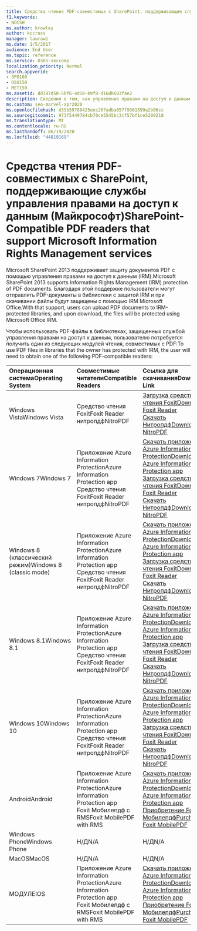 ```yaml
---
title: Средства чтения PDF-совместимых с SharePoint, поддерживающие службы управления правами на доступ к данным (Майкрософт)
f1.keywords:
- NOCSH
ms.author: krowley
author: kccross
manager: laurawi
ms.date: 1/5/2017
audience: End User
ms.topic: reference
ms.service: O365-seccomp
localization_priority: Normal
search.appverid:
- SPO160
- OSU150
- MET150
ms.assetid: dd197d58-5bf6-4d18-b9f8-d16db603fae2
description: Сведения о том, как управление правами на доступ к данным (IRM) защищает документы PDF, отправленные в и скачанные из библиотек, защищенных с помощью IRM, в Microsoft SharePoint 2013.
ms.custom: seo-marvel-apr2020
ms.openlocfilehash: d39b59788425eec267adba057f9361599a2b06cc
ms.sourcegitcommit: 973f5449784cb70ce5545bc3cf57bf1ce5209218
ms.translationtype: MT
ms.contentlocale: ru-RU
ms.lasthandoff: 06/19/2020
ms.locfileid: "44819169"
---
```

# <a name="sharepoint-compatible-pdf-readers-that-support-microsoft-information-rights-management-services"></a><span data-ttu-id="9dfa0-103">Средства чтения PDF-совместимых с SharePoint, поддерживающие службы управления правами на доступ к данным (Майкрософт)</span><span class="sxs-lookup"><span data-stu-id="9dfa0-103">SharePoint-Compatible PDF readers that support Microsoft Information Rights Management services</span></span>

<span data-ttu-id="9dfa0-104">Microsoft SharePoint 2013 поддерживает защиту документов PDF с помощью управления правами на доступ к данным (IRM).</span><span class="sxs-lookup"><span data-stu-id="9dfa0-104">Microsoft SharePoint 2013 supports Information Rights Management (IRM) protection of PDF documents.</span></span> <span data-ttu-id="9dfa0-105">Благодаря этой поддержке пользователи могут отправлять PDF-документы в библиотеки с защитой IRM и при скачивании файлы будут защищены с помощью IRM Microsoft Office.</span><span class="sxs-lookup"><span data-stu-id="9dfa0-105">With that support, users can upload PDF documents to IRM-protected libraries, and upon download, the files will be protected using Microsoft Office IRM.</span></span>
  
<span data-ttu-id="9dfa0-106">Чтобы использовать PDF-файлы в библиотеках, защищенных службой управления правами на доступ к данным, пользователю потребуется получить один из следующих модулей чтения, совместимых с PDF:</span><span class="sxs-lookup"><span data-stu-id="9dfa0-106">To use PDF files in libraries that the owner has protected with IRM, the user will need to obtain one of the following PDF-compatible readers:</span></span>
  
|<span data-ttu-id="9dfa0-107">**Операционная система**</span><span class="sxs-lookup"><span data-stu-id="9dfa0-107">**Operating System**</span></span>|<span data-ttu-id="9dfa0-108">**Совместимые читатели**</span><span class="sxs-lookup"><span data-stu-id="9dfa0-108">**Compatible Readers**</span></span>|<span data-ttu-id="9dfa0-109">**Ссылка для скачивания**</span><span class="sxs-lookup"><span data-stu-id="9dfa0-109">**Download Link**</span></span>|
|:-----|:-----|:-----|
|<span data-ttu-id="9dfa0-110">Windows Vista</span><span class="sxs-lookup"><span data-stu-id="9dfa0-110">Windows Vista</span></span>  <br/> |<span data-ttu-id="9dfa0-111">Средство чтения Foxit</span><span class="sxs-lookup"><span data-stu-id="9dfa0-111">Foxit Reader</span></span>  <br/> <span data-ttu-id="9dfa0-112">нитропдф</span><span class="sxs-lookup"><span data-stu-id="9dfa0-112">NitroPDF</span></span>  <br/> |[<span data-ttu-id="9dfa0-113">Загрузка средства чтения Foxit</span><span class="sxs-lookup"><span data-stu-id="9dfa0-113">Download Foxit Reader</span></span>](https://go.microsoft.com/fwlink/?linkid=253210) <br/> [<span data-ttu-id="9dfa0-114">Скачать Нитропдф</span><span class="sxs-lookup"><span data-stu-id="9dfa0-114">Download NitroPDF</span></span>](https://www.gonitro.com/pdf-reader) <br/> |
|<span data-ttu-id="9dfa0-115">Windows 7</span><span class="sxs-lookup"><span data-stu-id="9dfa0-115">Windows 7</span></span>  <br/> |<span data-ttu-id="9dfa0-116">Приложение Azure Information Protection</span><span class="sxs-lookup"><span data-stu-id="9dfa0-116">Azure Information Protection app</span></span>  <br/> <span data-ttu-id="9dfa0-117">Средство чтения Foxit</span><span class="sxs-lookup"><span data-stu-id="9dfa0-117">Foxit Reader</span></span>  <br/> <span data-ttu-id="9dfa0-118">нитропдф</span><span class="sxs-lookup"><span data-stu-id="9dfa0-118">NitroPDF</span></span>  <br/> |[<span data-ttu-id="9dfa0-119">Скачать приложение Azure Information Protection</span><span class="sxs-lookup"><span data-stu-id="9dfa0-119">Download Azure Information Protection app</span></span>](https://go.microsoft.com/fwlink/?linkid=837797) <br/> [<span data-ttu-id="9dfa0-120">Загрузка средства чтения Foxit</span><span class="sxs-lookup"><span data-stu-id="9dfa0-120">Download Foxit Reader</span></span>](https://go.microsoft.com/fwlink/?linkid=253210) <br/> [<span data-ttu-id="9dfa0-121">Скачать Нитропдф</span><span class="sxs-lookup"><span data-stu-id="9dfa0-121">Download NitroPDF</span></span>](https://www.gonitro.com/pdf-reader) <br/> |
|<span data-ttu-id="9dfa0-122">Windows 8 (классический режим)</span><span class="sxs-lookup"><span data-stu-id="9dfa0-122">Windows 8 (classic mode)</span></span>  <br/> |<span data-ttu-id="9dfa0-123">Приложение Azure Information Protection</span><span class="sxs-lookup"><span data-stu-id="9dfa0-123">Azure Information Protection app</span></span>  <br/> <span data-ttu-id="9dfa0-124">Средство чтения Foxit</span><span class="sxs-lookup"><span data-stu-id="9dfa0-124">Foxit Reader</span></span>  <br/> <span data-ttu-id="9dfa0-125">нитропдф</span><span class="sxs-lookup"><span data-stu-id="9dfa0-125">NitroPDF</span></span>  <br/> |[<span data-ttu-id="9dfa0-126">Скачать приложение Azure Information Protection</span><span class="sxs-lookup"><span data-stu-id="9dfa0-126">Download Azure Information Protection app</span></span>](https://go.microsoft.com/fwlink/?linkid=837797) <br/> [<span data-ttu-id="9dfa0-127">Загрузка средства чтения Foxit</span><span class="sxs-lookup"><span data-stu-id="9dfa0-127">Download Foxit Reader</span></span>](https://go.microsoft.com/fwlink/?linkid=253210) <br/> [<span data-ttu-id="9dfa0-128">Скачать Нитропдф</span><span class="sxs-lookup"><span data-stu-id="9dfa0-128">Download NitroPDF</span></span>](https://www.gonitro.com/pdf-reader) <br/> |
|<span data-ttu-id="9dfa0-129">Windows 8.1</span><span class="sxs-lookup"><span data-stu-id="9dfa0-129">Windows 8.1</span></span>  <br/> |<span data-ttu-id="9dfa0-130">Приложение Azure Information Protection</span><span class="sxs-lookup"><span data-stu-id="9dfa0-130">Azure Information Protection app</span></span>  <br/> <span data-ttu-id="9dfa0-131">Средство чтения Foxit</span><span class="sxs-lookup"><span data-stu-id="9dfa0-131">Foxit Reader</span></span>  <br/> <span data-ttu-id="9dfa0-132">нитропдф</span><span class="sxs-lookup"><span data-stu-id="9dfa0-132">NitroPDF</span></span>  <br/> |[<span data-ttu-id="9dfa0-133">Скачать приложение Azure Information Protection</span><span class="sxs-lookup"><span data-stu-id="9dfa0-133">Download Azure Information Protection app</span></span>](https://go.microsoft.com/fwlink/?linkid=837797) <br/> [<span data-ttu-id="9dfa0-134">Загрузка средства чтения Foxit</span><span class="sxs-lookup"><span data-stu-id="9dfa0-134">Download Foxit Reader</span></span>](https://go.microsoft.com/fwlink/?linkid=253210) <br/> [<span data-ttu-id="9dfa0-135">Скачать Нитропдф</span><span class="sxs-lookup"><span data-stu-id="9dfa0-135">Download NitroPDF</span></span>](https://www.gonitro.com/pdf-reader) <br/> |
|<span data-ttu-id="9dfa0-136">Windows 10</span><span class="sxs-lookup"><span data-stu-id="9dfa0-136">Windows 10</span></span>  <br/> |<span data-ttu-id="9dfa0-137">Приложение Azure Information Protection</span><span class="sxs-lookup"><span data-stu-id="9dfa0-137">Azure Information Protection app</span></span>  <br/> <span data-ttu-id="9dfa0-138">Средство чтения Foxit</span><span class="sxs-lookup"><span data-stu-id="9dfa0-138">Foxit Reader</span></span>  <br/> <span data-ttu-id="9dfa0-139">нитропдф</span><span class="sxs-lookup"><span data-stu-id="9dfa0-139">NitroPDF</span></span>  <br/> |[<span data-ttu-id="9dfa0-140">Скачать приложение Azure Information Protection</span><span class="sxs-lookup"><span data-stu-id="9dfa0-140">Download Azure Information Protection app</span></span>](https://go.microsoft.com/fwlink/?linkid=837797) <br/> [<span data-ttu-id="9dfa0-141">Загрузка средства чтения Foxit</span><span class="sxs-lookup"><span data-stu-id="9dfa0-141">Download Foxit Reader</span></span>](https://go.microsoft.com/fwlink/?linkid=253210) <br/> [<span data-ttu-id="9dfa0-142">Скачать Нитропдф</span><span class="sxs-lookup"><span data-stu-id="9dfa0-142">Download NitroPDF</span></span>](https://www.gonitro.com/pdf-reader) <br/> |
|<span data-ttu-id="9dfa0-143">Android</span><span class="sxs-lookup"><span data-stu-id="9dfa0-143">Android</span></span>  <br/> |<span data-ttu-id="9dfa0-144">Приложение Azure Information Protection</span><span class="sxs-lookup"><span data-stu-id="9dfa0-144">Azure Information Protection app</span></span>  <br/> <span data-ttu-id="9dfa0-145">Foxit Мобилепдф с RMS</span><span class="sxs-lookup"><span data-stu-id="9dfa0-145">Foxit MobilePDF with RMS</span></span>  <br/> |[<span data-ttu-id="9dfa0-146">Скачать приложение Azure Information Protection</span><span class="sxs-lookup"><span data-stu-id="9dfa0-146">Download Azure Information Protection app</span></span>](https://go.microsoft.com/fwlink/?linkid=836827) <br/> [<span data-ttu-id="9dfa0-147">Приобретение Foxit Мобилепдф</span><span class="sxs-lookup"><span data-stu-id="9dfa0-147">Purchase Foxit MobilePDF</span></span>](https://play.google.com/store/apps/details?id=com.foxit.mobile.pdf.lite) <br/> |
|<span data-ttu-id="9dfa0-148">Windows Phone</span><span class="sxs-lookup"><span data-stu-id="9dfa0-148">Windows Phone</span></span>  <br/> |<span data-ttu-id="9dfa0-149">Н/Д</span><span class="sxs-lookup"><span data-stu-id="9dfa0-149">N/A</span></span>  <br/> |<span data-ttu-id="9dfa0-150">Н/Д</span><span class="sxs-lookup"><span data-stu-id="9dfa0-150">N/A</span></span>  <br/> |
|<span data-ttu-id="9dfa0-151">MacOS</span><span class="sxs-lookup"><span data-stu-id="9dfa0-151">MacOS</span></span>  <br/> |<span data-ttu-id="9dfa0-152">Н/Д</span><span class="sxs-lookup"><span data-stu-id="9dfa0-152">N/A</span></span>  <br/> |<span data-ttu-id="9dfa0-153">Н/Д</span><span class="sxs-lookup"><span data-stu-id="9dfa0-153">N/A</span></span>  <br/> |
|<span data-ttu-id="9dfa0-154">МОДУЛЕ</span><span class="sxs-lookup"><span data-stu-id="9dfa0-154">IOS</span></span>  <br/> |<span data-ttu-id="9dfa0-155">Приложение Azure Information Protection</span><span class="sxs-lookup"><span data-stu-id="9dfa0-155">Azure Information Protection app</span></span>  <br/> <span data-ttu-id="9dfa0-156">Foxit Мобилепдф с RMS</span><span class="sxs-lookup"><span data-stu-id="9dfa0-156">Foxit MobilePDF with RMS</span></span>  <br/> |[<span data-ttu-id="9dfa0-157">Скачать приложение Azure Information Protection</span><span class="sxs-lookup"><span data-stu-id="9dfa0-157">Download Azure Information Protection app</span></span>](https://go.microsoft.com/fwlink/?linkid=836828) <br/> [<span data-ttu-id="9dfa0-158">Приобретение Foxit Мобилепдф</span><span class="sxs-lookup"><span data-stu-id="9dfa0-158">Purchase Foxit MobilePDF</span></span>](https://play.google.com/store/apps/details?id=com.foxit.mobile.pdf.lite) <br/> |
   

